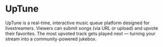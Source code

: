 # UpTune
UpTune is a real-time, interactive music queue platform designed for livestreamers. Viewers can submit songs (via URL or upload) and upvote their favorites. The most upvoted track gets played next — turning your stream into a community-powered jukebox.
